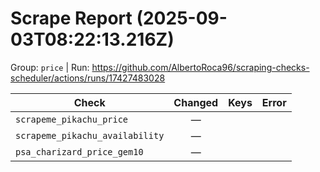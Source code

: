 # Scrape Report (2025-09-03T08:22:13.216Z)

Group: `price`  |  Run: https://github.com/AlbertoRoca96/scraping-checks-scheduler/actions/runs/17427483028

| Check | Changed | Keys | Error |
|---|:---:|:--|:--|
| `scrapeme_pikachu_price` | — |  |  |
| `scrapeme_pikachu_availability` | — |  |  |
| `psa_charizard_price_gem10` | — |  |  |

